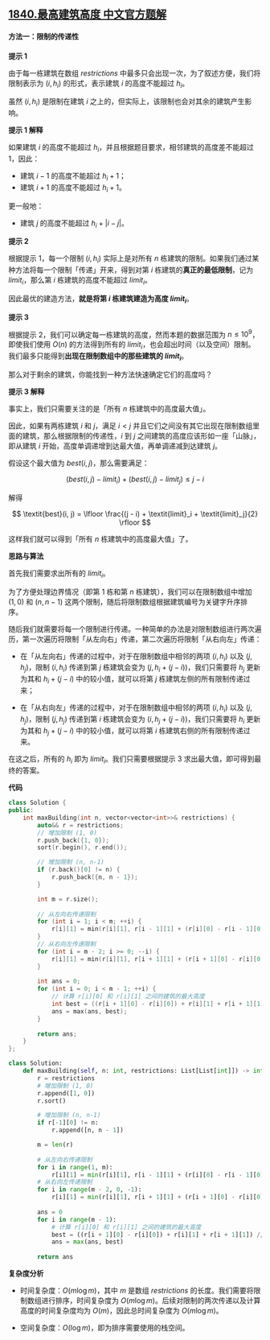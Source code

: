 ## [1840.最高建筑高度 中文官方题解](https://leetcode.cn/problems/maximum-building-height/solutions/100000/zui-gao-jian-zhu-gao-du-by-leetcode-solu-axbb)

#### 方法一：限制的传递性

**提示 $1$**

由于每一栋建筑在数组 $\textit{restrictions}$ 中最多只会出现一次，为了叙述方便，我们将限制表示为 $(i, h_i)$ 的形式，表示建筑 $i$ 的高度不能超过 $h_i$。

虽然 $(i, h_i)$ 是限制在建筑 $i$ 之上的，但实际上，该限制也会对其余的建筑产生影响。

**提示 $1$ 解释**

如果建筑 $i$ 的高度不能超过 $h_i$，并且根据题目要求，相邻建筑的高度差不能超过 $1$，因此：

- 建筑 $i - 1$ 的高度不能超过 $h_i+1$；
- 建筑 $i + 1$ 的高度不能超过 $h_i+1$。

更一般地：

- 建筑 $j$ 的高度不能超过 $h_i + |i-j|$。

**提示 $2$**

根据提示 $1$，每一个限制 $(i, h_i)$ 实际上是对所有 $n$ 栋建筑的限制。如果我们通过某种方法将每一个限制「传递」开来，得到对第 $i$ 栋建筑的**真正的最低限制**，记为 $\textit{limit}_i$，那么第 $i$ 栋建筑的高度不能超过 $\textit{limit}_i$。

因此最优的建造方法，**就是将第 $i$ 栋建筑建造为高度 $\textit{limit}_i$**。

**提示 $3$**

根据提示 $2$，我们可以确定每一栋建筑的高度，然而本题的数据范围为 $n \leq 10^9$，即使我们使用 $O(n)$ 的方法得到所有的 $\textit{limit}_i$，也会超出时间（以及空间）限制。我们最多只能得到**出现在限制数组中的那些建筑的 $\textit{limit}_i$**。

那么对于剩余的建筑，你能找到一种方法快速确定它们的高度吗？

**提示 $3$ 解释**

事实上，我们只需要关注的是「所有 $n$ 栋建筑中的高度最大值」。

因此，如果有两栋建筑 $i$ 和 $j$，满足 $i < j$ 并且它们之间没有其它出现在限制数组里面的建筑，那么根据限制的传递性，$i$ 到 $j$ 之间建筑的高度应该形如一座「山脉」，即从建筑 $i$ 开始，高度单调递增到达最大值，再单调递减到达建筑 $j$。

假设这个最大值为 $\textit{best}(i, j)$，那么需要满足：

$$
\big( \textit{best}(i, j) - \textit{limit}_i \big) + \big( \textit{best}(i, j) - \textit{limit}_j \big) \leq j-i
$$

解得

$$
\textit{best}(i, j) = \lfloor \frac{(j - i) + \textit{limit}_i + \textit{limit}_j}{2} \rfloor
$$

这样我们就可以得到「所有 $n$ 栋建筑中的高度最大值」了。

**思路与算法**

首先我们需要求出所有的 $\textit{limit}_i$。

为了方便处理边界情况（即第 $1$ 栋和第 $n$ 栋建筑），我们可以在限制数组中增加 $(1, 0)$ 和 $(n, n-1)$ 这两个限制，随后将限制数组根据建筑编号为关键字升序排序。

随后我们就需要将每一个限制进行传递。一种简单的办法是对限制数组进行两次遍历，第一次遍历将限制「从左向右」传递，第二次遍历将限制「从右向左」传递：

- 在「从左向右」传递的过程中，对于在限制数组中相邻的两项 $(i, h_i)$ 以及 $(j, h_j)$，限制 $(i, h_i)$ 传递到第 $j$ 栋建筑会变为 $(j, h_i + (j - i))$，我们只需要将 $h_j$ 更新为其和 $h_i + (j - i)$ 中的较小值，就可以将第 $j$ 栋建筑左侧的所有限制传递过来；

- 在「从右向左」传递的过程中，对于在限制数组中相邻的两项 $(i, h_i)$ 以及 $(j, h_j)$，限制 $(j, h_j)$ 传递到第 $i$ 栋建筑会变为 $(i, h_j + (j - i))$，我们只需要将 $h_i$ 更新为其和 $h_j + (j - i)$ 中的较小值，就可以将第 $i$ 栋建筑右侧的所有限制传递过来。

在这之后，所有的 $h_i$ 即为 $\textit{limit}_i$。我们只需要根据提示 $3$ 求出最大值，即可得到最终的答案。

**代码**

```C++ [sol1-C++]
class Solution {
public:
    int maxBuilding(int n, vector<vector<int>>& restrictions) {
        auto&& r = restrictions;
        // 增加限制 (1, 0)
        r.push_back({1, 0});
        sort(r.begin(), r.end());

        // 增加限制 (n, n-1)
        if (r.back()[0] != n) {
            r.push_back({n, n - 1});
        }

        int m = r.size();
        
        // 从左向右传递限制
        for (int i = 1; i < m; ++i) {
            r[i][1] = min(r[i][1], r[i - 1][1] + (r[i][0] - r[i - 1][0]));
        }
        // 从右向左传递限制
        for (int i = m - 2; i >= 0; --i) {
            r[i][1] = min(r[i][1], r[i + 1][1] + (r[i + 1][0] - r[i][0]));
        }
            
        int ans = 0;
        for (int i = 0; i < m - 1; ++i) {
            // 计算 r[i][0] 和 r[i][1] 之间的建筑的最大高度
            int best = ((r[i + 1][0] - r[i][0]) + r[i][1] + r[i + 1][1]) / 2;
            ans = max(ans, best);
        }
        
        return ans;
    }
};
```

```Python [sol1-Python3]
class Solution:
    def maxBuilding(self, n: int, restrictions: List[List[int]]) -> int:
        r = restrictions
        # 增加限制 (1, 0)
        r.append([1, 0])
        r.sort()

        # 增加限制 (n, n-1)
        if r[-1][0] != n:
            r.append([n, n - 1])

        m = len(r)
        
        # 从左向右传递限制
        for i in range(1, m):
            r[i][1] = min(r[i][1], r[i - 1][1] + (r[i][0] - r[i - 1][0]))
        # 从右向左传递限制
        for i in range(m - 2, 0, -1):
            r[i][1] = min(r[i][1], r[i + 1][1] + (r[i + 1][0] - r[i][0]))
            
        ans = 0
        for i in range(m - 1):
            # 计算 r[i][0] 和 r[i][1] 之间的建筑的最大高度
            best = ((r[i + 1][0] - r[i][0]) + r[i][1] + r[i + 1][1]) // 2
            ans = max(ans, best)
        
        return ans
```

**复杂度分析**

- 时间复杂度：$O(m \log m)$，其中 $m$ 是数组 $\textit{restrictions}$ 的长度。我们需要将限制数组进行排序，时间复杂度为 $O(m \log m)$。后续对限制的两次传递以及计算高度的时间复杂度均为 $O(m)$，因此总时间复杂度为 $O(m \log m)$。

- 空间复杂度：$O(\log m)$，即为排序需要使用的栈空间。